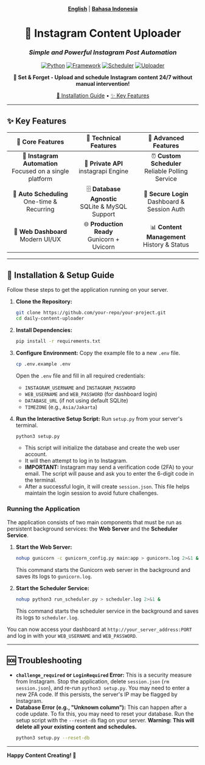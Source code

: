 <div align="center">

[**English**](#) | [**Bahasa Indonesia**](./README_ID.md)

# 🚀 Instagram Content Uploader

### *Simple and Powerful Instagram Post Automation*

[![Python](https://img.shields.io/badge/Python-3.9+-blue.svg?style=for-the-badge&logo=python&logoColor=white)](https://python.org)
[![Framework](https://img.shields.io/badge/FastAPI-0.116+-green.svg?style=for-the-badge&logo=fastapi)](https://fastapi.tiangolo.com)
[![Scheduler](https://img.shields.io/badge/Scheduler-Custom-blueviolet.svg?style=for-the-badge)](./run_scheduler.py)
[![Uploader](https://img.shields.io/badge/Engine-instagrapi-purple.svg?style=for-the-badge)](https://github.com/subzeroid/instagrapi)

**🎯 Set & Forget - Upload and schedule Instagram content 24/7 without manual intervention!**

[🚀 Installation Guide](#-installation--setup-guide) • [✨ Key Features](#-key-features)

---

</div>

## ✨ **Key Features**

<div align="center">

| 🎯 **Core Features** | 🔧 **Technical Features** | 🚀 **Advanced Features** |
|:---:|:---:|:---:|
| 📱 **Instagram Automation**<br/>Focused on a single platform | 🤖 **Private API**<br/>instagrapi Engine | ⏰ **Custom Scheduler**<br/>Reliable Polling Service |
| 📅 **Auto Scheduling**<br/>One-time & Recurring | 🗄️ **Database Agnostic**<br/>SQLite & MySQL Support | 🔐 **Secure Login**<br/>Dashboard & Session Auth |
| 🎨 **Web Dashboard**<br/>Modern UI/UX | 🌐 **Production Ready**<br/>Gunicorn + Uvicorn | 📊 **Content Management**<br/>History & Status |

</div>

---

## 🚀 **Installation & Setup Guide**

Follow these steps to get the application running on your server.

1.  **Clone the Repository:**
    ```bash
    git clone https://github.com/your-repo/your-project.git
    cd daily-content-uploader
    ```

2.  **Install Dependencies:**
    ```bash
    pip install -r requirements.txt
    ```

3.  **Configure Environment:** Copy the example file to a new `.env` file.
    ```bash
    cp .env.example .env
    ```
    Open the `.env` file and fill in all required credentials:
    - `INSTAGRAM_USERNAME` and `INSTAGRAM_PASSWORD`
    - `WEB_USERNAME` and `WEB_PASSWORD` (for dashboard login)
    - `DATABASE_URL` (if not using default SQLite)
    - `TIMEZONE` (e.g., `Asia/Jakarta`)

4.  **Run the Interactive Setup Script:** Run `setup.py` from your server's terminal.
    ```bash
    python3 setup.py
    ```
    - This script will initialize the database and create the web user account.
    - It will then attempt to log in to Instagram.
    - **IMPORTANT:** Instagram may send a verification code (2FA) to your email. The script will pause and ask you to enter the 6-digit code in the terminal.
    - After a successful login, it will create `session.json`. This file helps maintain the login session to avoid future challenges.

### **Running the Application**

The application consists of two main components that must be run as persistent background services: the **Web Server** and the **Scheduler Service**.

1.  **Start the Web Server:**
    ```bash
    nohup gunicorn -c gunicorn_config.py main:app > gunicorn.log 2>&1 &
    ```
    This command starts the Gunicorn web server in the background and saves its logs to `gunicorn.log`.

2.  **Start the Scheduler Service:**
    ```bash
    nohup python3 run_scheduler.py > scheduler.log 2>&1 &
    ```
    This command starts the scheduler service in the background and saves its logs to `scheduler.log`.

You can now access your dashboard at `http://your_server_address:PORT` and log in with your `WEB_USERNAME` and `WEB_PASSWORD`.

---

## 🆘 **Troubleshooting**

*   **`challenge_required` or `LoginRequired` Error:** This is a security measure from Instagram. Stop the application, delete `session.json` (`rm session.json`), and re-run `python3 setup.py`. You may need to enter a new 2FA code. If this persists, the server's IP may be flagged by Instagram.
*   **Database Error (e.g., "Unknown column"):** This can happen after a code update. To fix this, you may need to reset your database. Run the setup script with the `--reset-db` flag on your server. **Warning: This will delete all your existing content and schedules.**
    ```bash
    python3 setup.py --reset-db
    ```

---

**Happy Content Creating! 🎉**
